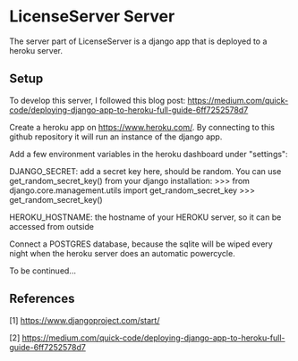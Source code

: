 LicenseServer Server
====================

The server part of LicenseServer is a django app that is deployed to a heroku server.

Setup
-----

To develop this server, I followed this blog post:
https://medium.com/quick-code/deploying-django-app-to-heroku-full-guide-6ff7252578d7

Create a heroku app on https://www.heroku.com/. By connecting to this github repository it will run an instance of the django app.

Add a few environment variables in the heroku dashboard under "settings":

DJANGO_SECRET: add a secret key here, should be random. You can use get_random_secret_key() from your django installation:
    >>> from django.core.management.utils import get_random_secret_key
    >>> get_random_secret_key()

HEROKU_HOSTNAME: the hostname of your HEROKU server, so it can be accessed from outside

Connect a POSTGRES database, because the sqlite will be wiped every night when the heroku server does an automatic powercycle.

To be continued...


References
----------

[1] https://www.djangoproject.com/start/

[2] https://medium.com/quick-code/deploying-django-app-to-heroku-full-guide-6ff7252578d7

